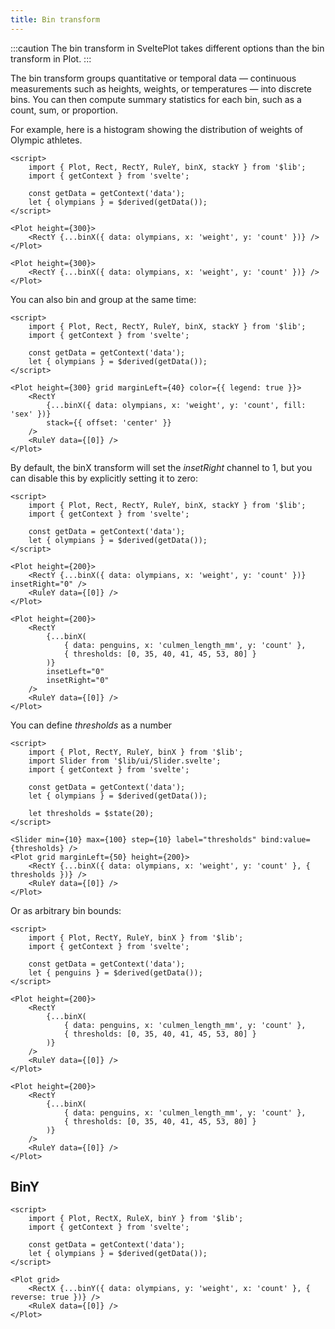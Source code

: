 ```yaml
---
title: Bin transform
---
```


:::caution
The bin transform in SveltePlot takes different options than the bin transform in Plot.
:::

The bin transform groups quantitative or temporal data — continuous measurements such as heights, weights, or temperatures — into discrete bins. You can then compute summary statistics for each bin, such as a count, sum, or proportion.

For example, here is a histogram showing the distribution of weights of Olympic athletes.

```svelte live
<script>
    import { Plot, Rect, RectY, RuleY, binX, stackY } from '$lib';
    import { getContext } from 'svelte';

    const getData = getContext('data');
    let { olympians } = $derived(getData());
</script>

<Plot height={300}>
    <RectY {...binX({ data: olympians, x: 'weight', y: 'count' })} />
</Plot>
```

```svelte
<Plot height={300}>
    <RectY {...binX({ data: olympians, x: 'weight', y: 'count' })} />
</Plot>
```

You can also bin and group at the same time:

```svelte live
<script>
    import { Plot, Rect, RectY, RuleY, binX, stackY } from '$lib';
    import { getContext } from 'svelte';

    const getData = getContext('data');
    let { olympians } = $derived(getData());
</script>

<Plot height={300} grid marginLeft={40} color={{ legend: true }}>
    <RectY
        {...binX({ data: olympians, x: 'weight', y: 'count', fill: 'sex' })}
        stack={{ offset: 'center' }}
    />
    <RuleY data={[0]} />
</Plot>
```

By default, the binX transform will set the _insetRight_ channel to 1, but you can disable this by explicitly setting it to zero:

```svelte live
<script>
    import { Plot, Rect, RectY, RuleY, binX, stackY } from '$lib';
    import { getContext } from 'svelte';

    const getData = getContext('data');
    let { olympians } = $derived(getData());
</script>

<Plot height={200}>
    <RectY {...binX({ data: olympians, x: 'weight', y: 'count' })} insetRight="0" />
    <RuleY data={[0]} />
</Plot>
```

```svelte
<Plot height={200}>
    <RectY
        {...binX(
            { data: penguins, x: 'culmen_length_mm', y: 'count' },
            { thresholds: [0, 35, 40, 41, 45, 53, 80] }
        )}
        insetLeft="0"
        insetRight="0"
    />
    <RuleY data={[0]} />
</Plot>
```

You can define _thresholds_ as a number

```svelte live
<script>
    import { Plot, RectY, RuleY, binX } from '$lib';
    import Slider from '$lib/ui/Slider.svelte';
    import { getContext } from 'svelte';

    const getData = getContext('data');
    let { olympians } = $derived(getData());

    let thresholds = $state(20);
</script>

<Slider min={10} max={100} step={10} label="thresholds" bind:value={thresholds} />
<Plot grid marginLeft={50} height={200}>
    <RectY {...binX({ data: olympians, x: 'weight', y: 'count' }, { thresholds })} />
    <RuleY data={[0]} />
</Plot>
```

Or as arbitrary bin bounds:

```svelte live
<script>
    import { Plot, RectY, RuleY, binX } from '$lib';
    import { getContext } from 'svelte';

    const getData = getContext('data');
    let { penguins } = $derived(getData());
</script>

<Plot height={200}>
    <RectY
        {...binX(
            { data: penguins, x: 'culmen_length_mm', y: 'count' },
            { thresholds: [0, 35, 40, 41, 45, 53, 80] }
        )}
    />
    <RuleY data={[0]} />
</Plot>
```

```svelte
<Plot height={200}>
    <RectY
        {...binX(
            { data: penguins, x: 'culmen_length_mm', y: 'count' },
            { thresholds: [0, 35, 40, 41, 45, 53, 80] }
        )}
    />
    <RuleY data={[0]} />
</Plot>
```

## BinY

```svelte live
<script>
    import { Plot, RectX, RuleX, binY } from '$lib';
    import { getContext } from 'svelte';

    const getData = getContext('data');
    let { olympians } = $derived(getData());
</script>

<Plot grid>
    <RectX {...binY({ data: olympians, y: 'weight', x: 'count' }, { reverse: true })} />
    <RuleX data={[0]} />
</Plot>
```
